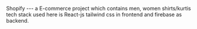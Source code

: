 Shopify --- a E-commerce project which contains men, women shirts/kurtis tech stack used here is React-js tailwind css in frontend and firebase as backend.
